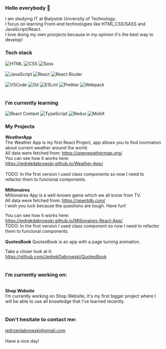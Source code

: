### Hello everybody 👋

I am studying IT at Bialystok University of Technology.
<br/>
I focus on learning Front-end technologies like HTML,CSS/SASS and JavaScript/React. 
<br/>
I love doing my own procjects because in my opinion it's the best way to develop!

### Tech stack
<div>
    <img alt="HTML" src="https://img.shields.io/badge/HTML-orange?logo=html5&logoColor=white&style=flat"/>
    <img alt="CSS" src="https://img.shields.io/badge/CSS-blue?logo=css3&style=flat"/>
    <img alt='Sass' src="https://img.shields.io/badge/Sass-pink?logo=sass&logoColor=white&style=flat"/>
</div>
<br/>
<div>
    <img alt="JavaScript" src="https://img.shields.io/badge/JavaScript-yellow?logo=javascript&logoColor=white&style=flat"/>
     <img alt="React" src="https://img.shields.io/badge/React-black?logo=react&logoColor=white&style=flat"/>
     <img alt="React Router" src="https://img.shields.io/badge/ReactRouter-black?logo=React-Router&logoColor=white&style=flat"/>
</div>
<br/>
<div>
   <img alt="VSCode" src="https://img.shields.io/badge/VS Code-blue?logo=Visual-Studio-Code&logoColor=white&style=flat"/>
    <img alt="Git" src="https://img.shields.io/badge/Git-red?logo=git&logoColor=white&style=flat"/>
    <img alt="ESLint" src="https://img.shields.io/badge/ESLint-purple?logo=eslint&logoColor=white&style=flat"/>
    <img alt="Prettier" src="https://img.shields.io/badge/Prettier-24292e?logo=prettier&logoColor=white&style=flat"/>
    <img alt="Webpack" src="https://img.shields.io/badge/Webpack-blue?logo=webpack&logoColor=white&style=flat"/>
</div>
<br/>

### I’m currently learning
<div>
    <img alt="React Context" src="https://img.shields.io/badge/React Context-black?logo=react&logoColor=white&style=flat"/>
    <img alt="TypeScript" src="https://img.shields.io/badge/TypeScript-blue?logo=typescript&logoColor=white&style=flat"/>
    <img alt="Redux" src="https://img.shields.io/badge/Redux-black?logo=redux&style=flat"/>
    <img alt="MobX" src="https://img.shields.io/badge/Mobx-black?logo=mobx&style=flat"/>
</div>

### My Projects
<strong>WeatherApp</strong>
<br/>
 The Weather App is my first React Project, app allows you to find inormation about current weather around the world. 
 <br/>
 All data were fetched from: https://openweathermap.org/
 <br/>
 You can see how it works here:
 <br/>
 https://jedrekdabrowski.github.io/Weather-App/
 <br/>
 <br/>
 TODO:
 In the first version I used class components so now I need to refactor them to funcional components.
<br/>
<br/>
<strong>Millionaires</strong>
 <br/>
 Millionaires App is a well-known game which we all know from TV.
 <br/>
 All data were fetched from: https://opentdb.com/
  <br/>
 I wish you luck because the questions are tough. Have fun!
 
  You can see how it works here:
 <br/>
https://jedrekdabrowski.github.io/Millionaires-React-App/
 <br/>
  TODO:
 In the first version I used class component so now I need to refactor them to funcional components.
<br/>
<br/>
<strong>QuotesBook</strong>
QuotesBook is an app with a page turning animation. 

  Take a closer look at it:
 <br/>
https://github.com/JedrekDabrowski/QuotesBook
 <br/>
 <br/>
### I’m currently working on:
<br/>
<strong>Shop Website</strong>
<br/>
I’m currently working on Shop Website, it's my first bigger project where I will be able to use all knowledge that I've learned recently.
 <br/>
 <br/>
 
 ### Don't hesitate to contact me:
 jedrzejdabrowski@gmail.com
 <br/>
 <br/>
 Have a nice day!

